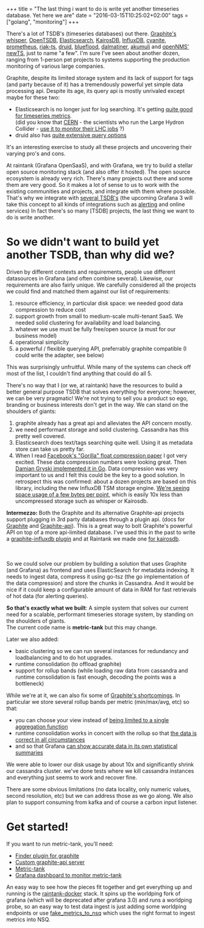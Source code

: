 +++
title = "The last thing i want to do is write yet another timeseries database. Yet here we are"
date = "2016-03-15T10:25:02+02:00"
tags = ["golang", "monitoring"]
+++

There's a lot of TSDB's (timeseries databases) out there.
[Graphite's whisper](http://graphite.readthedocs.org/en/latest/whisper.html), [OpenTSDB](http://opentsdb.net/), [Elasticsearch](https://www.elastic.co/products/elasticsearch), [KairosDB](http://kairosdb.github.io/), [InfluxDB](https://influxdata.com/time-series-platform/influxdb/), [cyanite](http://cyanite.io/), [prometheus](http://prometheus.io/), [riak-ts](http://basho.com/products/riak-ts/), [druid](http://druid.io), [blueflood](http://blueflood.io/), [dalmatiner](http://dalmatiner.io), [akumuli](http://akumuli.org/) and [openNMS' newTS](https://github.com/OpenNMS/newts ), just to name "a few".
I'm sure I've seen about another dozen, ranging from 1-person pet projects to systems supporting the production monitoring of various large companies.

Graphite, despite its limited storage system and its lack of support for tags (and party because of it) has a tremendously powerful yet simple data processing api.
Despite its age, its query api is mostly unrivaled except maybe for these two:

* Elasticsearch is no longer just for log searching. It's getting [quite good for timeseries metrics](https://www.elastic.co/blog/elasticsearch-as-a-time-series-data-store).  
(did you know that [CERN](http://http://home.cern/) - the scientists who run the Large Hydron Collider - [use it to monitor their LHC jobs](http://cds.cern.ch/record/2011172/files/LHCb-TALK-2015-060.pdf) ?)
* druid also has [quite extensive query options](http://druid.io/docs/0.8.3/querying/querying.html)

It's an interesting exercise to study all these projects and uncovering their varying pro's and cons.

At raintank (Grafana OpenSaaS), and with Grafana, we try to build a stellar open source monitoring stack (and also offer it hosted). The open source ecosystem is already very rich.  There's many projects out there and some them are very good.  So it makes a lot of sense to us to work with the existing communities and projects, and integrate with them where possible.  That's why we integrate with [several TSDB's](http://docs.grafana.org/datasources/overview/) (the upcoming Grafana 3 will take this concept to all kinds of integrations such as
[alerting](https://github.com/grafana/grafana/issues/2209) and online services)
In fact there's so many [TSDB] projects, the last thing we want to do is write another.

# So we didn't want to build yet another TSDB, than why did we?

Driven by different contexts and requirements, people use different datasources in Grafana (and often combine several).  Likewise, our requirements are also fairly unique.
We carefully considered all the projects we could find and matched them against our list of requirements:

1. resource efficiency, in particular disk space: we needed good data compression to reduce cost
2. support growth from small to medium-scale multi-tenant SaaS.  We needed solid clustering for availability and load balancing.
3. whatever we use must be fully free/open source (a must for our business model)
4. operational simplicity
5. a powerful / flexible querying API, preferrably graphite compatible (I could write the adapter, see below)

This was surprisingly unfruitful.  While many of the systems can check off most of the list, I couldn't find anything that could do all 5.

There's no way that I (or we, at raintank) have the resources to build a better general purpose TSDB that solves everything for everyone;
however, we can be very pragmatic!
We're not trying to sell you a product so ego, branding or business interests don't get in the way.  We can stand on the shoulders of giants:

1. graphite already has a great api and alleviates the API concern mostly.
2. we need performant storage and solid clustering.  Cassandra has this pretty well covered.
3. Elasticsearch does text/tags searching quite well.  Using it as metadata store can take us pretty far.
4. When I read [Facebook's "Gorilla" float compression paper](www.vldb.org/pvldb/vol8/p1816-teller.pdf) I got very excited. These data compression numbers were looking great.  Then [Damian Gryski implemented it in Go](
https://github.com/dgryski/go-tsz).  Data compression was very important to us and I felt this could be the key to a good solution. In retrospect this was confirmed: about a dozen projects are based on this library, including the new InfluxDB TSM storage engine. <a href="https://raw.githubusercontent.com/dgryski/go-tsz/master/eval/eval-results.png">We're seeing space usage of a few bytes per point</a>, which is easily 10x less than uncompressed storage such as whisper or Kairosdb.

<div class="intermezzo"><strong>Intermezzo:</strong> Both the Graphite and its alternative Graphite-api projects support plugging in 3rd party databases through a plugin api.  
(docs for <a href="http://graphite.readthedocs.org/en/latest/storage-backends.html">Graphite</a> and <a href="http://graphite-api.readthedocs.org/en/latest/finders.html">Graphite-api</a>).  
This is a great way to bolt Graphite's powerful API on top of a more api-limited database.
I've used this in the past to write a <a href="https://github.com/vimeo/graphite-influxdb">graphite-influxdb plugin</a> and at Raintank we made one <a href="https://github.com/raintank/graphite-kairosdb">for kairosdb</a>.
<br/>
<br/>

</div>
<br/>

So we could solve our problem by building a solution that uses Graphite (and Grafana) as frontend and uses ElasticSearch for metadata indexing.
It needs to ingest data, compress it using go-tsz (the go implementation of the data compression) and store the chunks in Cassandra.  And it would be nice if it could keep a configurable amount of data in RAM for fast retrievals of hot data (for alerting queries).


**So that's exactly what we built**: A simple system that solves our current need for a scalable, performant timeseries storage system, by standing on the shoulders of giants.  
The current code name is **metric-tank** but this may change.

Later we also added:

* basic clustering so we can run several instances for redundancy and loadbalancing and to do hot upgrades.
* runtime consolidation (to offload graphite)
* support for rollup bands (while loading raw data from cassandra and runtime consolidation is fast enough, decoding the points was a bottleneck)

While we're at it, we can also fix some of <a href="/25-graphite-grafana-statsd-gotchas/">Graphite's shortcomings</a>.
In particular we store several rollup bands per metric (min/max/avg, etc) so that:

* you can choose your view instead of [being limited to a single aggregation function](https://blog.raintank.io/25-graphite-grafana-and-statsd-gotchas/#limited.aggregation)
* runtime consolidation works in concert with the rollup so that [the data is correct in all circumstances](https://blog.raintank.io/25-graphite-grafana-and-statsd-gotchas/#runtime.consolidation)
* and so that Grafana [can show accurate data in its own statistical summaries](https://blog.raintank.io/25-graphite-grafana-and-statsd-gotchas/#grafana.consolidation)

 We were able to lower our disk usage by about 10x and significantly shrink our cassandra cluster.
we've done tests where we kill cassandra instances and everything just seems to work and recover fine.

There are some obvious limitations (no data locality, only numeric values, second resolution, etc) but we can address those as we go along.
We also plan to support consuming from kafka and of course a carbon input listener.

# Get started!

If you want to run metric-tank, you'll need:

* [Finder plugin for graphite](https://github.com/raintank/graphite-raintank)
* [Custom graphite-api server](https://github.com/raintank/graphite-api)
* [Metric-tank](https://github.com/raintank/raintank-metric/tree/master/metric_tank)
* [Grafana dashboard to monitor metric-tank](https://github.com/raintank/raintank-docker/blob/master/grafana-dev/dashboards/metric-tank.json)

An easy way to see how the pieces fit together and get everything up and running is the <a href="https://github.com/raintank/raintank-docker">raintank-docker</a> stack.
It spins up the worldping fork of grafana (which will be deprecated after grafana 3.0) and runs a worldping probe, so an easy way to test data ingest is just adding some worldping
endpoints or use <a href="https://github.com/raintank/raintank-metric/tree/master/fake_metrics_to_nsq">fake_metrics_to_nsq</a> which uses the right format to ingest metrics into NSQ.




